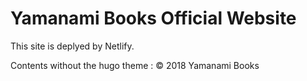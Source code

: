 # Yamanami Books Official Website

This site is deplyed by Netlify.

Contents without the hugo theme : © 2018 Yamanami Books
